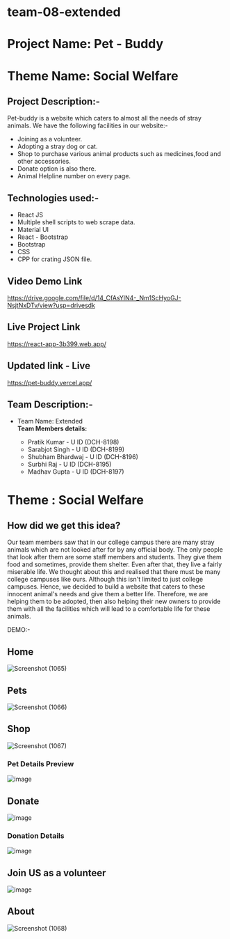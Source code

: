 # team-08-extended
# Project Name: Pet - Buddy
# Theme Name: Social Welfare

## Project Description:-
Pet-buddy is a website which caters to almost all the needs of stray animals.
We have the following facilities in our website:-
<ul>
<li>Joining as a volunteer.</li>
<li>Adopting a stray dog or cat.</li>
<li>Shop to purchase various animal products such as medicines,food and other accessories.</li>
<li>Donate option is also there.</li>
<li>Animal Helpline number on every page.</li>
</ul>

## Technologies used:-

<ul>
<li>React JS</li>
<li>Multiple shell scripts to web scrape data.</li>
<li>Material UI</li>
<li>React - Bootstrap</li>
<li>Bootstrap</li>
<li>CSS</li>
<li>CPP for crating JSON file.</li>
</ul>

## Video Demo Link

https://drive.google.com/file/d/14_CfAsYlN4-_Nm1ScHyoGJ-NsjtNxDTv/view?usp=drivesdk

## Live Project Link

https://react-app-3b399.web.app/

## Updated link - Live

https://pet-buddy.vercel.app/

## Team Description:-
<ul>
<li>Team Name: Extended</li>
<b> Team Members details:  </b>
<ul> 
<li> Pratik Kumar - U ID (DCH-8198) </li>
<li> Sarabjot Singh - U ID (DCH-8199) </li>
<li> Shubham Bhardwaj - U ID (DCH-8196) </li>
<li> Surbhi Raj - U ID (DCH-8195) </li>
<li> Madhav Gupta - U ID (DCH-8197) </li>
</ul>
</ul>

# Theme : Social Welfare
## How did we get this idea?
Our team members saw that in our college campus there are many stray animals which are not looked after for by any official body. The only people
that look after them are some staff members and students. They give them food and sometimes, provide them shelter. Even after that, they live a fairly miserable life.
We thought about this and realised that there must be many college campuses like ours. Although this isn't limited to just college campuses. Hence, we decided to build a website that caters to these innocent animal's needs and give them a better life. Therefore, we are helping them to be adopted, then also helping their new owners to provide them with all the facilities which will lead to a comfortable life for these animals.


DEMO:-

## Home
![Screenshot (1065)](https://user-images.githubusercontent.com/72689225/188298060-2f8f1d44-168b-4c00-9c5a-16b6ad9c0a4c.png)

## Pets
![Screenshot (1066)](https://user-images.githubusercontent.com/72689225/188298774-16cea0d0-e329-4b38-b215-4a5b2cd98355.png)

## Shop
![Screenshot (1067)](https://user-images.githubusercontent.com/72689225/188298085-1646f874-54e1-47c8-b664-65a04fe82660.png)

### Pet Details Preview
![image](https://user-images.githubusercontent.com/72689225/188299637-f74baa5e-1cee-4c90-a0ce-bbdcccd384a0.png)

## Donate
![image](https://user-images.githubusercontent.com/72689225/188299666-9a3d42b5-4b7e-4415-be67-78019f7476e4.png)

### Donation Details
![image](https://user-images.githubusercontent.com/72689225/188299676-8bfb9969-fa22-468b-bf5b-1aa300904145.png)

## Join US as a volunteer
![image](https://user-images.githubusercontent.com/72689225/188299720-71f5d85e-956e-487a-aa56-fed1c71bd8f7.png)


## About
![Screenshot (1068)](https://user-images.githubusercontent.com/72689225/188298802-4b3e697a-7bec-4533-b1b4-bc555b22cc6d.png)
